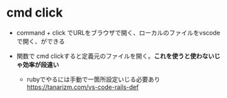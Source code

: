 # cmd click
- command + click でURLをブラウザで開く、ローカルのファイルをvscodeで開く、ができる

- 関数で cmd clickすると定義元のファイルを開く。**これを使うと使わないじゃ効率が段違い**
  - rubyでやるには手動で一箇所設定いじる必要あり  
  https://tanarizm.com/vs-code-rails-def
